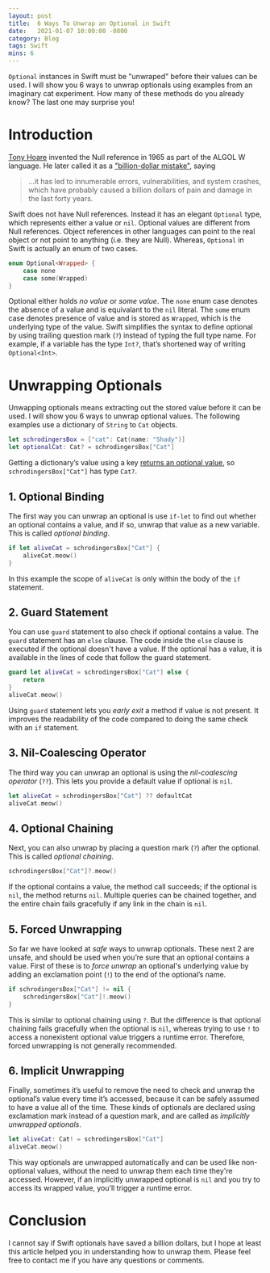 ```yaml
---
layout: post
title:  6 Ways To Unwrap an Optional in Swift
date:   2021-01-07 10:00:00 -0800
category: Blog
tags: Swift
mins: 6
---
```


`Optional` instances in Swift must be "unwraped" before their values can be used. I will show you 6 ways to unwrap optionals using examples from an imaginary cat experiment. How many of these methods do you already know? The last one may surprise you!

# Introduction

[Tony Hoare][3] invented the Null reference in 1965 as part of the ALGOL W language. He later called it as a ["billion-dollar mistake"][1], saying

> ...it has led to innumerable errors, vulnerabilities, and system crashes, which have probably caused a billion dollars of pain and damage in the last forty years. 

Swift does not have Null references. Instead it has an elegant `Optional` type, which represents either a value or `nil`. Optional values are different from Null references. Object references in other languages can point to the real object or not point to anything (i.e. they are Null). Whereas, `Optional` in Swift is actually an enum of two cases.

```swift
enum Optional<Wrapped> {
    case none
    case some(Wrapped)
}
```

Optional either holds _no value_ or _some value_. The `none` enum case denotes the absence of a value and is equivalant to the `nil` literal. The `some` enum case denotes presence of value and is stored as `Wrapped`, which is the underlying type of the value. Swift simplifies the syntax to define optional by using trailing question mark (`?`) instead of typing the full type name. For example, if a variable has the type `Int?`, that’s shortened way of writing `Optional<Int>`. 

# Unwrapping Optionals	

Unwapping optionals means extracting out the stored value before it can be used. I will show you 6 ways to unwrap optional values. The following examples use a dictionary of `String` to `Cat` objects. 

```swift
let schrodingersBox = ["cat": Cat(name: "Shady")]
let optionalCat: Cat? = schrodingersBox["Cat"]
```

Getting a dictionary’s value using a key [returns an optional value][2], so `schrodingersBox["Cat"]` has type `Cat?`.

## 1. Optional Binding
The first way you can unwrap an optional is use `if-let` to find out whether an optional contains a value, and if so, unwrap that value as a new variable. This is called _optional binding_. 

```swift
if let aliveCat = schrodingersBox["Cat"] {
    aliveCat.meow()
}
```

In this example the scope of `aliveCat` is only within the body of the `if` statement.

## 2. Guard Statement
You can use `guard` statement to also check if optional contains a value. The `guard` statement has an `else` clause. The code inside the `else` clause is executed if the optional doesn't have a value. If the optional has a value, it is available in the lines of code that follow the guard statement.

```swift
guard let aliveCat = schrodingersBox["Cat"] else {
    return
}
aliveCat.meow()
```

Using `guard` statement lets you _early exit_ a method if value is not present. It improves the readability of the code compared to doing the same check with an `if` statement.


## 3. Nil-Coalescing Operator
The third way you can unwrap an optional is using the _nil-coalescing operator_ (`??`). This lets you provide a default value if optional is `nil`. 

```swift
let aliveCat = schrodingersBox["Cat"] ?? defaultCat
aliveCat.meow()
```

## 4. Optional Chaining

Next, you can also unwrap by placing a question mark (`?`) after the optional. This is called _optional chaining_. 

```swift
schrodingersBox["Cat"]?.meow()
```

If the optional contains a value, the method call succeeds; if the optional is `nil`, the method returns `nil`. Multiple queries can be chained together, and the entire chain fails gracefully if any link in the chain is `nil`. 


## 5. Forced Unwrapping
So far we have looked at _safe_ ways to unwrap optionals. These next 2 are unsafe, and should be used when you’re sure that an optional contains a value. First of these is to _force unwrap_ an optional's underlying value by adding an exclamation point (`!`) to the end of the optional’s name.

```swift
if schrodingersBox["Cat"] != nil {
    schrodingersBox["Cat"]!.meow()
}
```

This is similar to optional chaining using `?`. But the difference is that optional chaining fails gracefully when the optional is `nil`, whereas trying to use `!` to access a nonexistent optional value triggers a runtime error. Therefore, forced unwrapping is not generally recommended. 

## 6. Implicit Unwrapping

Finally, sometimes it’s useful to remove the need to check and unwrap the optional’s value every time it’s accessed, because it can be safely assumed to have a value all of the time. These kinds of optionals are declared using exclamation mark instead of a question mark, and are called as _implicitly unwrapped optionals_. 

```swift
let aliveCat: Cat! = schrodingersBox["Cat"]
aliveCat.meow()
```

This way optionals are unwrapped automatically and can be used like non-optional values, without the need to unwrap them each time they're accessed. However, if an implicitly unwrapped optional is `nil` and you try to access its wrapped value, you’ll trigger a runtime error. 

# Conclusion

I cannot say if Swift optionals have saved a billion dollars, but I hope at least this article helped you in understanding how to unwrap them. Please feel free to contact me if you have any questions or comments. 


[1]: https://www.infoq.com/presentations/Null-References-The-Billion-Dollar-Mistake-Tony-Hoare/
[2]: https://developer.apple.com/documentation/swift/dictionary/2885650-subscript
[3]: https://en.wikipedia.org/wiki/Tony_Hoare

